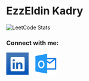 # EzzEldin Kadry

![LeetCode Stats](https://leetcard.jacoblin.cool/EzzEldinKadry?theme=unicorn&font=Concert%20One&ext=contest)

### Connect with me: 

[![website](./img/linked-in-icon00.svg)](https://www.linkedin.com/in/ezzeldinkadry/-light-mode-only)
&nbsp;&nbsp;
[![website](./img/outlook-email.svg)](mailto:EzzEldinKadry@Outlook.sa)
&nbsp;&nbsp;
